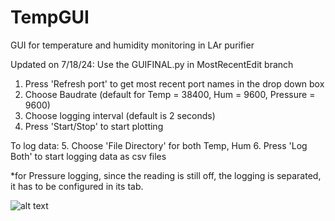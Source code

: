 # TempGUI
GUI for temperature and humidity monitoring in LAr purifier

Updated on 7/18/24: Use the GUIFINAL.py in MostRecentEdit branch
1. Press 'Refresh port' to get most recent port names in the drop down box
2. Choose Baudrate (default for Temp = 38400, Hum = 9600, Pressure = 9600)
3. Choose logging interval (default is 2 seconds)
4. Press 'Start/Stop' to start plotting

To log data:
5. Choose 'File Directory' for both Temp, Hum
6. Press 'Log Both' to start logging data as csv files

*for Pressure logging, since the reading is still off, the logging is separated, it has to be configured in its tab.

![alt text](https://github.com/IseeJ/TempGUI/blob/MostRecentEdit/GUI.png?raw=true)
